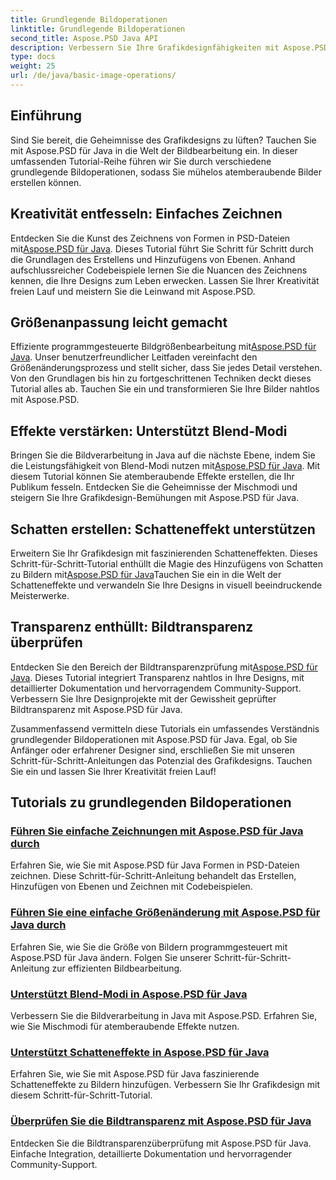 ```yaml
---
title: Grundlegende Bildoperationen
linktitle: Grundlegende Bildoperationen
second_title: Aspose.PSD Java API
description: Verbessern Sie Ihre Grafikdesignfähigkeiten mit Aspose.PSD für Java-Tutorials. Lernen Sie in einer Schritt-für-Schritt-Anleitung Zeichnen, Größenänderung, Mischmodi und Transparenzüberprüfung.
type: docs
weight: 25
url: /de/java/basic-image-operations/
---
```


## Einführung

Sind Sie bereit, die Geheimnisse des Grafikdesigns zu lüften? Tauchen Sie mit Aspose.PSD für Java in die Welt der Bildbearbeitung ein. In dieser umfassenden Tutorial-Reihe führen wir Sie durch verschiedene grundlegende Bildoperationen, sodass Sie mühelos atemberaubende Bilder erstellen können.

## Kreativität entfesseln: Einfaches Zeichnen

 Entdecken Sie die Kunst des Zeichnens von Formen in PSD-Dateien mit[Aspose.PSD für Java](./simple-drawing/). Dieses Tutorial führt Sie Schritt für Schritt durch die Grundlagen des Erstellens und Hinzufügens von Ebenen. Anhand aufschlussreicher Codebeispiele lernen Sie die Nuancen des Zeichnens kennen, die Ihre Designs zum Leben erwecken. Lassen Sie Ihrer Kreativität freien Lauf und meistern Sie die Leinwand mit Aspose.PSD.

## Größenanpassung leicht gemacht

 Effiziente programmgesteuerte Bildgrößenbearbeitung mit[Aspose.PSD für Java](./simple-resizing/). Unser benutzerfreundlicher Leitfaden vereinfacht den Größenänderungsprozess und stellt sicher, dass Sie jedes Detail verstehen. Von den Grundlagen bis hin zu fortgeschrittenen Techniken deckt dieses Tutorial alles ab. Tauchen Sie ein und transformieren Sie Ihre Bilder nahtlos mit Aspose.PSD.

## Effekte verstärken: Unterstützt Blend-Modi

 Bringen Sie die Bildverarbeitung in Java auf die nächste Ebene, indem Sie die Leistungsfähigkeit von Blend-Modi nutzen mit[Aspose.PSD für Java](./support-blend-modes/). Mit diesem Tutorial können Sie atemberaubende Effekte erstellen, die Ihr Publikum fesseln. Entdecken Sie die Geheimnisse der Mischmodi und steigern Sie Ihre Grafikdesign-Bemühungen mit Aspose.PSD für Java.

## Schatten erstellen: Schatteneffekt unterstützen

 Erweitern Sie Ihr Grafikdesign mit faszinierenden Schatteneffekten. Dieses Schritt-für-Schritt-Tutorial enthüllt die Magie des Hinzufügens von Schatten zu Bildern mit[Aspose.PSD für Java](./support-shadow-effect/)Tauchen Sie ein in die Welt der Schatteneffekte und verwandeln Sie Ihre Designs in visuell beeindruckende Meisterwerke.

## Transparenz enthüllt: Bildtransparenz überprüfen

 Entdecken Sie den Bereich der Bildtransparenzprüfung mit[Aspose.PSD für Java](./verify-image-transparency/). Dieses Tutorial integriert Transparenz nahtlos in Ihre Designs, mit detaillierter Dokumentation und hervorragendem Community-Support. Verbessern Sie Ihre Designprojekte mit der Gewissheit geprüfter Bildtransparenz mit Aspose.PSD für Java.

Zusammenfassend vermitteln diese Tutorials ein umfassendes Verständnis grundlegender Bildoperationen mit Aspose.PSD für Java. Egal, ob Sie Anfänger oder erfahrener Designer sind, erschließen Sie mit unseren Schritt-für-Schritt-Anleitungen das Potenzial des Grafikdesigns. Tauchen Sie ein und lassen Sie Ihrer Kreativität freien Lauf!
## Tutorials zu grundlegenden Bildoperationen
### [Führen Sie einfache Zeichnungen mit Aspose.PSD für Java durch](./simple-drawing/)
Erfahren Sie, wie Sie mit Aspose.PSD für Java Formen in PSD-Dateien zeichnen. Diese Schritt-für-Schritt-Anleitung behandelt das Erstellen, Hinzufügen von Ebenen und Zeichnen mit Codebeispielen.
### [Führen Sie eine einfache Größenänderung mit Aspose.PSD für Java durch](./simple-resizing/)
Erfahren Sie, wie Sie die Größe von Bildern programmgesteuert mit Aspose.PSD für Java ändern. Folgen Sie unserer Schritt-für-Schritt-Anleitung zur effizienten Bildbearbeitung.
### [Unterstützt Blend-Modi in Aspose.PSD für Java](./support-blend-modes/)
Verbessern Sie die Bildverarbeitung in Java mit Aspose.PSD. Erfahren Sie, wie Sie Mischmodi für atemberaubende Effekte nutzen.
### [Unterstützt Schatteneffekte in Aspose.PSD für Java](./support-shadow-effect/)
Erfahren Sie, wie Sie mit Aspose.PSD für Java faszinierende Schatteneffekte zu Bildern hinzufügen. Verbessern Sie Ihr Grafikdesign mit diesem Schritt-für-Schritt-Tutorial.
### [Überprüfen Sie die Bildtransparenz mit Aspose.PSD für Java](./verify-image-transparency/)
Entdecken Sie die Bildtransparenzüberprüfung mit Aspose.PSD für Java. Einfache Integration, detaillierte Dokumentation und hervorragender Community-Support.